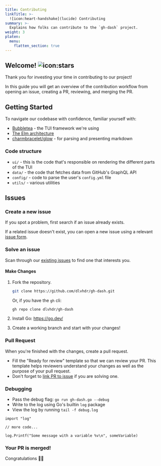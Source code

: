 ```yaml
---
title: Contributing
linkTitle: >-
  ![icon:heart-handshake](lucide) Contributing
summary: >-
  Explains how folks can contribute to the `gh-dash` project.
weight: 3
platen:
  menu:
    flatten_section: true
---
```


## Welcome! ![icon:stars](lucide)

Thank you for investing your time in contributing to our project!

In this guide you will get an overview of the contribution workflow from opening an issue, creating
a PR, reviewing, and merging the PR.

## Getting Started

To navigate our codebase with confidence, familiar yourself with:

- [Bubbletea][01] - the TUI framework we're using
- [The Elm architecture][02]
- [charmbracelet/glow][03] - for parsing and presenting markdown

### Code structure

- `ui/` - this is the code that's responsible on rendering the different parts of the TUI
- `data/` - the code that fetches data from GitHub's GraphQL API
- `config/` - code to parse the user's `config.yml` file
- `utils/` - various utilities

## Issues

### Create a new issue

If you spot a problem, first search if an issue already exists.

If a related issue doesn't exist, you can open a new issue using a relevant [issue form][04].

### Solve an issue

Scan through our [existing issues][05] to find one that interests you.

#### Make Changes

1. Fork the repository.

   ```sh
   git clone https://github.com/dlvhdr/gh-dash.git
   ```

   Or, if you have the `gh` cli:

   ```sh
   gh repo clone dlvhdr/gh-dash
   ```

2. Install Go: https://go.dev/
3. Create a working branch and start with your changes!

### Pull Request

When you're finished with the changes, create a pull request.

- Fill the "Ready for review" template so that we can review your PR. This template helps reviewers
  understand your changes as well as the purpose of your pull request.
- Don't forget to [link PR to issue][06] if you are solving one.

### Debugging

- Pass the debug flag: `go run gh-dash.go --debug`
- Write to the log using Go's builtin `log` package
- View the log by running `tail -f debug.log`

```golang
import "log"

// more code...

log.Printf("Some message with a variable %v\n", someVariable)
```

### Your PR is merged!

Congratulations 🎉🎉

<!-- Link Reference Definitions -->
[01]: https://github.com/charmbracelet/bubbletea
[02]: https://guide.elm-lang.org/architecture/
[03]: https://github.com/charmbracelet/glow
[04]: https://github.com/dlvhdr/gh-dash/issues/new/choose
[05]: https://github.com/dlvhdr/gh-dash/issues
[06]: https://docs.github.com/en/issues/tracking-your-work-with-issues/linking-a-pull-request-to-an-issue
